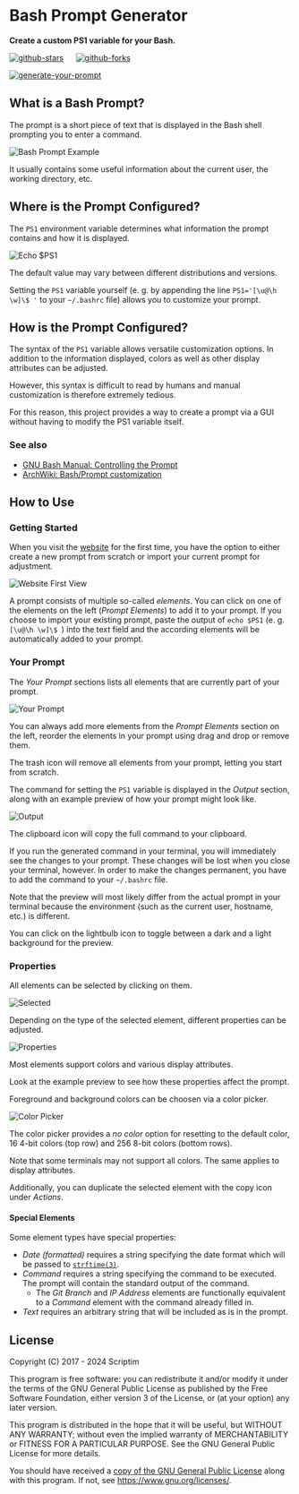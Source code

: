 # Bash Prompt Generator

**Create a custom PS1 variable for your Bash.**

[![github-stars](https://img.shields.io/github/stars/Scriptim/bash-prompt-generator?style=social)](https://github.com/Scriptim/bash-prompt-generator/stargazers "Stargazers")
&emsp;
[![github-forks](https://img.shields.io/github/forks/Scriptim/bash-prompt-generator?style=social)](https://github.com/Scriptim/bash-prompt-generator/fork "Forks")


<!-- badge generated using https://forthebadge.com/generator/ -->
[![generate-your-prompt](./docs/generate-your-prompt.svg)](https://bash-prompt-generator.org "Check it out")

## What is a Bash  Prompt?

The prompt is a short piece of text that is displayed in the Bash shell prompting you to enter a command.

![Bash Prompt Example](./docs/bash_prompt_example.png)

It usually contains some useful information about the current user, the working directory, etc.

## Where is the Prompt Configured?

The `PS1` environment variable determines what information the prompt contains and how it is displayed.

![Echo $PS1](./docs/bash_echo_ps1.png)

The default value may vary between different distributions and versions.

Setting the `PS1` variable yourself (e.&nbsp;g. by appending the line `PS1='[\u@\h \w]\$ '` to your `~/.bashrc` file) allows you to customize your prompt.

## How is the Prompt Configured?

The syntax of the `PS1` variable allows versatile customization options.
In addition to the information displayed, colors as well as other display attributes can be adjusted.

However, this syntax is difficult to read by humans and manual customization is therefore extremely tedious.

For this reason, this project provides a way to create a prompt via a GUI without having to modify the PS1 variable itself.

### See also

- [GNU Bash Manual: Controlling the Prompt](https://www.gnu.org/software/bash/manual/html_node/Controlling-the-Prompt.html)
- [ArchWiki: Bash/Prompt customization](https://wiki.archlinux.org/index.php/Bash/Prompt_customization)

## How to Use

### Getting Started

When you visit the [website](https://bash-prompt-generator.org) for the first time, you have the option to either create a new prompt from scratch or import your current prompt for adjustment.

![Website First View](./docs/bash_prompt_generator_initial.png)

A prompt consists of multiple so-called *elements*.
You can click on one of the elements on the left (*Prompt Elements*) to add it to your prompt.
If you choose to import your existing prompt, paste the output of `echo $PS1` (e.&nbsp;g. `[\u@\h \w]\$ `) into the text field and the according elements will be automatically added to your prompt.

### Your Prompt

The *Your Prompt* sections lists all elements that are currently part of your prompt.

![Your Prompt](./docs/bash_prompt_generator_your_prompt.png)

You can always add more elements from the *Prompt Elements* section on the left, reorder the elements in your prompt using drag and drop or remove them.

The trash icon will remove all elements from your prompt, letting you start from scratch.

The command for setting the `PS1` variable is displayed in the *Output* section, along with an example preview of how your prompt might look like.

![Output](./docs/bash_prompt_generator_output.png)

The clipboard icon will copy the full command to your clipboard.

If you run the generated command in your terminal, you will immediately see the changes to your prompt.
These changes will be lost when you close your terminal, however.
In order to make the changes permanent, you have to add the command to your `~/.bashrc` file.

Note that the preview will most likely differ from the actual prompt in your terminal because the environment (such as the current user, hostname, etc.) is different.

You can click on the lightbulb icon to toggle between a dark and a light background for the preview.

### Properties

All elements can be selected by clicking on them.

![Selected](./docs/bash_prompt_generator_selected.png)

Depending on the type of the selected element, different properties can be adjusted.

![Properties](./docs/bash_prompt_generator_properties.png)

Most elements support colors and various display attributes.

Look at the example preview to see how these properties affect the prompt.

Foreground and background colors can be choosen via a color picker.

![Color Picker](./docs/bash_prompt_generator_colors.png)

The color picker provides a *no color* option for resetting to the default color, 16 4-bit colors (top row) and 256 8-bit colors (bottom rows).

Note that some terminals may not support all colors.
The same applies to display attributes.

Additionally, you can duplicate the selected element with the copy icon under *Actions*.

#### Special Elements

Some element types have special properties:

* *Date (formatted)* requires a string specifying the date format which will be passed to [`strftime(3)`](https://linux.die.net/man/3/strftime "man 3 strftime").
* *Command* requires a string specifying the command to be executed.
The prompt will contain the standard output of the command.
  * The *Git Branch* and *IP Address* elements are functionally equivalent to a *Command* element with the command already filled in.
* *Text* requires an arbitrary string that will be included as is in the prompt.

## License

Copyright (C) 2017 - 2024 Scriptim

This program is free software: you can redistribute it and/or modify it under the terms of the GNU General Public License as published by the Free Software Foundation, either version 3 of the License, or (at your option) any later version.

This program is distributed in the hope that it will be useful, but WITHOUT ANY WARRANTY; without even the implied warranty of    MERCHANTABILITY or FITNESS FOR A PARTICULAR PURPOSE.  See the GNU General Public License for more details.

You should have received a [copy of the GNU General Public License](./LICENSE) along with this program.  If not, see <https://www.gnu.org/licenses/>.
